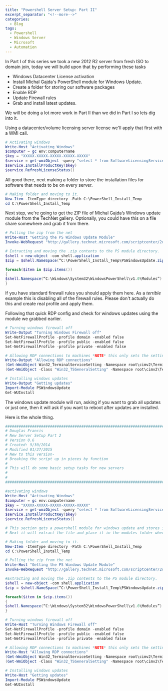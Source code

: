 ```yaml
---
title: "Powershell Server Setup: Part II"
excerpt_separator: "<!--more-->"
categories:
  - Blog
tags:
  - Powershell
  - Windows Server
  - Microsoft
  - Automation
---
```


In Part I of this series we took a new 2012 R2 server from fresh ISO to domain join, today we will build upon that by performing these tasks

- Windows Datacenter License activation
- Install Michal Gajda's PowerShell module for Windows Update.
- Create a folder for storing our software packages
- Enable RDP
- Update Firewall rules
- Grab and install latest updates.

We will be doing a lot more work in Part II than we did in Part I so lets dig into it. 

Using a datacenter/volume licensing server license we'll apply that first with a WMI call.

```powershell
# Activating windows
Write-Host "Activating Windows"
$computer = gc env:computername
$key = "XXXXX-XXXXX-XXXXX-XXXXX-XXXXX"
$service = get-wmiObject -query "select * from SoftwareLicensingService" -computername $computer
$service.InstallProductKey($key)
$service.RefreshLicenseStatus()
```
All good there, next making a folder to store the installation files for software that needs to be on every server.

```powershell
# Making folder and moving to it.
New-Item -ItemType directory -Path C:\PowerShell_Install_Temp
cd C:\PowerShell_Install_Temp
```

Next step, we're going to get the ZIP file of Michal Gajda’s Windows update module from the TechNet gallery. Optionally, you could have this on a file share somewhere and grab it from there.

```powershell
# Pulling the zip from the net
Write-Host "Getting the PS Windows Update Module"
Invoke-WebRequest "http://gallery.technet.microsoft.com/scriptcenter/2d191bcd-3308-4edd-9de2-88dff796b0bc/file/41459/43/PSWindowsUpdate.zip" -OutFile C:\PowerShell_Install_Temp\PSWindowsUpdate.zip

# Extracting and moving the .zip contents to the PS module directory.
$shell = new-object -com shell.application
$zip = $shell.NameSpace(“C:\PowerShell_Install_Temp\PSWindowsUpdate.zip”)

foreach($item in $zip.items())
{
$shell.Namespace(“C:\Windows\System32\WindowsPowerShell\v1.0\Modules”).copyhere($item)
}
```

If you have standard firewall rules you should apply them here. As a *terrible* example this is disabling all of the firewall rules. Please don't actually do this and create real profile and apply them.

Following that quick RDP config and check for windows updates using the module we grabbed earlier.

```powershell
# Turning windows firewall off
Write-Output "Turning Windows Firewall off"
Set-NetFirewallProfile -profile domain -enabled false
Set-NetFirewallProfile -profile public -enabled false
Set-NetFirewallProfile -profile private -enabled false

# Allowing RDP connections to machines *NOTE* this only sets the setting to be true it does not grant anyone permissions to do so.
Write-Output "Allowing RDP connections"
(Get-WmiObject Win32_TerminalServiceSetting -Namespace root\cimv2\TerminalServices).SetAllowTsConnections(1,1) | Out-Null
(Get-WmiObject -Class "Win32_TSGeneralSetting" -Namespace root\cimv2\TerminalServices -Filter "TerminalName='RDP-tcp'").SetUserAuthenticationRequired(0) | Out-Null

# Installing windows updates
Write-Output "Getting updates"
Import-Module PSWindowsUpdate
Get-WUInstall
```

The windows update module will run, asking if you want to grab all updates or just one, then it will ask if you want to reboot after updates are installed.

Here is the whole thing.

```powershell
#######################################################################################
# Douglas Francis
# New Server Setup Part 2
# Version 0.6
# Created: 9/30/2014
# Modified 01/27/2015
# New to this version-
# Breaking the script up in pieces by function
#
# This will do some basic setup tasks for new servers
#
#
#######################################################################################

#activating windows
Write-Host "Activating Windows"
$computer = gc env:computername
$key = "XXXXX-XXXXX-XXXXX-XXXXX-XXXXX"
$service = get-wmiObject -query "select * from SoftwareLicensingService" -computername $computer
$service.InstallProductKey($key)
$service.RefreshLicenseStatus()

# This section gets a powershell module for windows update and stores it in a temp folder for installation tasks.
# Next it will extract the file and place it in the modules folder where it can be used.

# Making folder and moving to it.
New-Item -ItemType directory -Path C:\PowerShell_Install_Temp
cd C:\PowerShell_Install_Temp

# Pulling the zip from the net
Write-Host "Getting the PS Windows Update Module"
Invoke-WebRequest "http://gallery.technet.microsoft.com/scriptcenter/2d191bcd-3308-4edd-9de2-88dff796b0bc/file/41459/43/PSWindowsUpdate.zip" -OutFile C:\PowerShell_Install_Temp\PSWindowsUpdate.zip

#Extracting and moving the .zip contents to the PS module directory.
$shell = new-object -com shell.application
$zip = $shell.NameSpace(“C:\PowerShell_Install_Temp\PSWindowsUpdate.zip”)

foreach($item in $zip.items())
{
$shell.Namespace(“C:\Windows\System32\WindowsPowerShell\v1.0\Modules”).copyhere($item)
}

# Turning windows firewall off
Write-Host "Turning Windows Firewall off"
Set-NetFirewallProfile -profile domain -enabled false
Set-NetFirewallProfile -profile public -enabled false
Set-NetFirewallProfile -profile private -enabled false

# Allowing RDP connections to machines *NOTE* this only sets the setting to be true it does not grant anyone permissions to do so.
Write-Host "Allowing RDP connections"
(Get-WmiObject Win32_TerminalServiceSetting -Namespace root\cimv2\TerminalServices).SetAllowTsConnections(1,1) | Out-Null
(Get-WmiObject -Class "Win32_TSGeneralSetting" -Namespace root\cimv2\TerminalServices -Filter "TerminalName='RDP-tcp'").SetUserAuthenticationRequired(0) | Out-Null

# Installing windows updates
Write-Host "Getting updates"
Import-Module PSWindowsUpdate
Get-WUInstall
```

